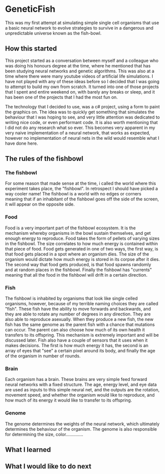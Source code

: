 # GeneticFish
This was my first attempt at simulating simple single cell organisms that use a basic neural network to evolve strategies to survive in a dangerous and unpredictable universe known as the fish-bowl.

## How this started
This project started as a conversation between myself and a colleague who was doing his honours degree at the time, where he mentioned that has been studying neural networks and genetic algorithms.
This was also at a time where there were many youtube videos of artificial life simulations.
I have not played with any of these ideas before so I decided that I was going to attempt to build my own from scratch.
It turned into one of those projects that I spent and entire weekend on, with barely any breaks or sleep, and it has been one of the projects that I had the most fun on.

The technology that I decided to use, was a c# project, using a form to paint the graphics on.
The idea was to quickly get something that simulates the behaviour that I was hoping to see, and very little attention was dedicated to writing nice code, or even performant code.
It is also worth mentioning that I did not do any research what so ever.
This becomes very apparent in my very naive implementation of a neural network, that works as expected, however no implementation of neural nets in the wild would resemble what I have done here.

## The rules of the fishbowl
### The fishbowl
For some reason that made sense at the time, i called the world where this experiment takes place, the "fishbowl".
In retrospect I should have picked a way cooler name!
The fishbowl is a world with no edges or corners meaning that if an inhabitant of the fishbowl goes off the side of the screen, it will appear on the opposite side.

### Food
Food is a very important part of the fishbowl ecosystem.
It is the mechanism whereby organisms in the bowl sustain themselves, and get enough energy to reproduce.
Food takes the form of pellets of varying sizes in the fishbowl.
The size correlates to how much energy is contained within that piece of food.
Food gets generated in one of two ways, the first way, is that food gets placed in a spot where an organism dies.
The size of the organism would dictate how much energy is stored in its corpse after it dies.
The second way that food gets produced, is that food spawns randomly and at random places in the fishbowl.
Finally the fishbowl has "currents" meaning that all the food in the fishbowl will drift in a certain direction. 

### Fish
The fishbowl is inhabited by organisms that look like single celled organisms, however, because of my terrible naming choices they are called "fish".
These fish have the ability to move forwards and backwards, and they are able to rotate any number of degrees in any direction.
They are also able to reproduce asexually.
When they produce a new fish, the new fish has the same genome as the parent fish with a chance that mutations can occur.
The parent can also choose how much of its own health it transfers to its offspring.
This mechanism is extremely important and will be discussed later.
Fish also have a couple of sensors that it uses when it makes decisions.
The first is how much energy it has, the second is an array of eyes that "see" a certain pixel around its body, and finally the age of the organism in number of rounds.

### Brain
Each organism has a brain.
These brains are very simple feed forward neural networks with a fixed structure.
The age, energy level, and eye data are used as inputs to this simple neural net, and the outputs are the rotation, movement speed, and whether the organism would like to reproduce, and how much of its energy it would like to transfer to its offspring.

### Genome
The genome determines the weights of the neural network, which ultimately determines the behaviour of the organism.
The genome is also responsible for determining the size, color..............
## What I learned

## What I would like to do next